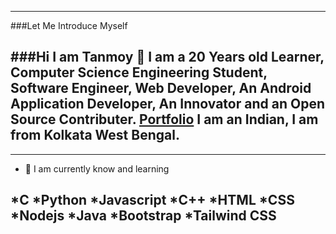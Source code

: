 <!-- ### Hi there 👋 -->

<!--
**TanmoyGangopadhyay/TanmoyGangopadhyay** is a ✨ _special_ ✨ repository because its `README.md` (this file) appears on your GitHub profile.

Here are some ideas to get you started:

- 🔭 I’m currently working on ...
- 🌱 I’m currently learning ...
- 👯 I’m looking to collaborate on ...
- 🤔 I’m looking for help with ...
- 💬 Ask me about ...
- 📫 How to reach me: ...
- 😄 Pronouns: ...
- ⚡ Fun fact: ...
-->
<!-- ![ZeroAI](https://zeroaifoundation.github.io/ZeroAI-Website/components/images/zeroai.png) -->





-----------------------------------------------------------------------------------
###Let Me Introduce Myself

###Hi I am Tanmoy 👋
I am a 20 Years old Learner, Computer Science Engineering Student, Software Engineer, Web Developer, An Android Application Developer, An Innovator and an Open Source Contributer.
[Portfolio]([https://www.zeroai.ml](https://tanmoygangopadhyay.github.io/My-Official-Portfolio/)/)
I am an Indian, I am from Kolkata West Bengal.
-----------------------------------------------------------------------------------



-----------------------------------------------------------------------------------

- 🌱 I am currently know and learning

*C
*Python
*Javascript
*C++
*HTML
*CSS
*Nodejs
*Java
*Bootstrap
*Tailwind CSS
-----------------------------------------------------------------------------------





<!-- ZeroAI Foundation is a non-profit organization, ZeroAI applications include advanced web search engines, recommendation systems, Understanding human speech, self-driving cars, automated decision-making and competing at the highest level in strategic game systems. As machines become increasingly capable, Tasks considered to require 'intelligence' are often removed from the definition of AI, A phenomenon known as the AI effect. For instance, optical character recognition is frequently excluded from things considered to be AI, having become a routine technology. Talk to Our AI ZNOX

-----------------------------------------------------------------------------------

<a href="http://u.fsf.org/16e"><img src="https://static.fsf.org/nosvn/images/badges/fsfs_icons_red-bg.png" alt="Free Software, Free Society"></a>   

*ZeroAI is free and open source software and supports the right to read, distribute and repair.* -->

